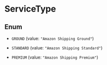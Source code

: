 
# ServiceType

## Enum


* `GROUND` (value: `"Amazon Shipping Ground"`)

* `STANDARD` (value: `"Amazon Shipping Standard"`)

* `PREMIUM` (value: `"Amazon Shipping Premium"`)



